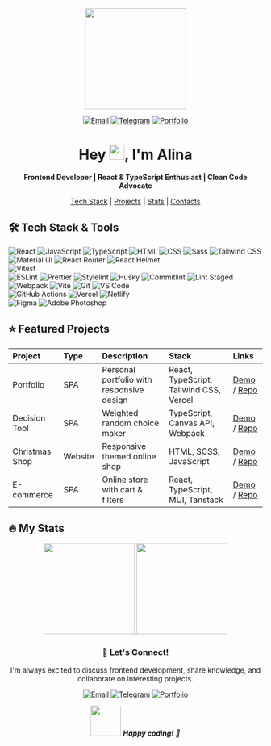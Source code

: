 
<div id="header" align="center">
  <img src="https://media.giphy.com/media/dTtOyFXfwU5Io91IVW/giphy.gif" width="200"/>
</div>

<div id="badges" align="center">
  
  [![Email](https://img.shields.io/badge/Email-D14836?logo=gmail&logoColor=white)](mailto:alina.ch1202@yandex.com)
  [![Telegram](https://img.shields.io/badge/Telegram-1887BD?logo=telegram&logoColor=white)](https://t.me/cherkasova_aa)
  [![Portfolio](https://img.shields.io/badge/Portfolio-000000?logo=vercel&logoColor=white)](https://cherkasovaa.vercel.app/)
  
</div>
<h1 align="center">
  Hey
  <img src="https://media.giphy.com/media/hvRJCLFzcasrR4ia7z/giphy.gif" width="30"/>,
  I'm Alina
</h1>

<p align="center">
  <b>Frontend Developer | React & TypeScript Enthusiast | Clean Code Advocate</b>
</p>

<div align="center">
  
  [Tech Stack](#tech-stack) | [Projects](#projects) | [Stats](#stats) | [Contacts](#contacts)
  
</div>

<div id="tech-stack">
  <h2>🛠️ Tech Stack & Tools</h2>

  <div>
    <!-- Languages -->
    <img alt="React" src="https://img.shields.io/badge/React-20232A?logo=react&logoColor=61DAFB">
    <img alt="JavaScript" src="https://img.shields.io/badge/JavaScript-F7DF1E?logo=javascript&logoColor=black">
    <img alt="TypeScript" src="https://img.shields.io/badge/TypeScript-3178C6?logo=typescript&logoColor=white">
    <img alt="HTML" src="https://img.shields.io/badge/HTML-E34F26?logo=html5&logoColor=white">
    <img alt="CSS" src="https://img.shields.io/badge/CSS-1572B6?logo=css3&logoColor=white">
    <img alt="Sass" src="https://img.shields.io/badge/Sass-CC6699?logo=sass&logoColor=white">
    <img alt="Tailwind CSS" src="https://img.shields.io/badge/Tailwind_CSS-38B2AC?logo=tailwind-css&logoColor=white">
    <img alt="Material UI" src="https://img.shields.io/badge/Material--UI-0081CB?logo=material-ui&logoColor=white">
    <img alt="React Router" src="https://img.shields.io/badge/React_Router-CA4245?logo=react-router&logoColor=white">
    <img alt="React Helmet" src="https://img.shields.io/badge/React_Helmet-000000?logo=react&logoColor=61DAFB">
    <br>
    <!-- Testing -->
    <img alt="Vitest" src="https://img.shields.io/badge/Vitest-6E9F18?logo=vitest&logoColor=white">
    <br>
    <!-- Linting and formatting -->
    <img alt="ESLint" src="https://img.shields.io/badge/ESLint-4B32C3?logo=eslint&logoColor=white">
    <img alt="Prettier" src="https://img.shields.io/badge/Prettier-F7B93E?logo=prettier&logoColor=black">
    <img alt="Stylelint" src="https://img.shields.io/badge/Stylelint-263238?logo=stylelint&logoColor=white">
    <img alt="Husky" src="https://img.shields.io/badge/Husky-8D6E63?logoColor=white">
    <img alt="Commitlint" src="https://img.shields.io/badge/Commitlint-FBBD24?logoColor=black">
    <img alt="Lint Staged" src="https://img.shields.io/badge/Lint_Staged-424242?logoColor=white">
    <br>
    <!-- Tools and bundlers -->
    <img alt="Webpack" src="https://img.shields.io/badge/Webpack-8DD6F9?logo=webpack&logoColor=black">
    <img alt="Vite" src="https://img.shields.io/badge/Vite-646CFF?logo=vite&logoColor=white">
    <img alt="Git" src="https://img.shields.io/badge/Git-F05032?logo=git&logoColor=white">
    <img alt="VS Code" src="https://img.shields.io/badge/VS_Code-007ACC?logo=visual-studio-code&logoColor=white">
    <br>
    <!-- CI/CD and deploy -->
    <img alt="GitHub Actions" src="https://img.shields.io/badge/GitHub_Actions-2088FF?logo=github-actions&logoColor=white">
    <img alt="Vercel" src="https://img.shields.io/badge/Vercel-000000?logo=vercel&logoColor=white">
    <img alt="Netlify" src="https://img.shields.io/badge/Netlify-00C7B7?logo=netlify&logoColor=white">
    <br>
    <!-- Design -->
    <img alt="Figma" src="https://img.shields.io/badge/Figma-F24E1E?logo=figma&logoColor=white">
    <img alt="Adobe Photoshop" src="https://img.shields.io/badge/Adobe_Photoshop-31A8FF?logo=adobe-photoshop&logoColor=white">
  </div>
</div>


<div id="projects">
  <h2>⭐ Featured Projects</h2>

  | Project | Type | Description | Stack | Links |
  |:--------|:-----|:------------|:------|:------|
  | Portfolio | SPA | Personal portfolio with responsive design | React, TypeScript, Tailwind CSS, Vercel | [Demo](https://cherkasovaa.vercel.app/) / [Repo](https://github.com/cherkasovaa/website) |
  | Decision Tool | SPA | Weighted random choice maker | TypeScript, Canvas API, Webpack | [Demo](https://cherkasovaa.github.io/decision-making-tool/) / [Repo](https://github.com/cherkasovaa/decision-making-tool) |
  | Christmas Shop | Website | Responsive themed online shop | HTML, SCSS, JavaScript | [Demo](https://cherkasovaa.github.io/christmas-shop/) / [Repo](https://github.com/cherkasovaa/christmas-shop) |
  | E-commerce | SPA | Online store with cart & filters | React, TypeScript, MUI, Tanstack | [Demo](https://cherkasovaa.github.io/e-commerce-application/) / [Repo](https://github.com/cherkasovaa/e-commerce-application) |
</div>

<div id="stats">
  <h2>🔥 My Stats</h2>

  <div align="center">
    <a href="https://github.com/cherkasovaa">
      <img height="180em" src="https://github-readme-stats.vercel.app/api?username=cherkasovaa&show_icons=true&theme=great-gatsby"/>
      <img height="180em" src="https://github-readme-stats.vercel.app/api/top-langs/?username=cherkasovaa&layout=compact&langs_count=8&theme=great-gatsby"/>
    </a>
  </div>
</div>

<div id="contacts" align="center">
  <h3>💬 Let's Connect!</h3>
  <p>I'm always excited to discuss frontend development, share knowledge, and collaborate on interesting projects.</p>

  [![Email](https://img.shields.io/badge/Email-D14836?logo=gmail&logoColor=white)](mailto:alina.ch1202@yandex.com)
  [![Telegram](https://img.shields.io/badge/Telegram-1887BD?logo=telegram&logoColor=white)](https://t.me/cherkasova_aa)
  [![Portfolio](https://img.shields.io/badge/Portfolio-000000?logo=vercel&logoColor=white)](https://cherkasovaa.vercel.app/)
</div>

<div align="center">
  <img src="https://media.giphy.com/media/LnQjpWaON8nhr21vNW/giphy.gif" width="60"> 
  <em><b>Happy coding!</b> 🚀</em>
</div>
